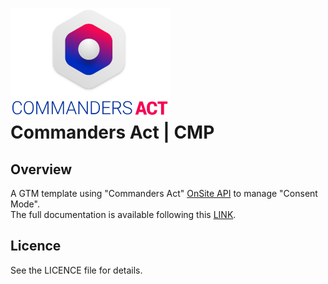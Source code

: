 # ![TagCo logo](/Screenshots/logo.png)<br>Commanders Act | CMP
## Overview
A GTM template using "Commanders Act" [OnSite API](https://doc.commandersact.com/features/consent-management/onsite-api) to manage "Consent Mode".<br>The full documentation is available following this [LINK](https://doc.commandersact.com/features/consent-management/setup-guides/tag-manager/google-tag-manager-gtm-consent-mode).

## Licence
See the LICENCE file for details.
